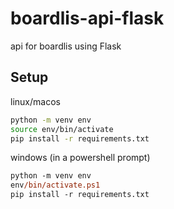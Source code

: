 # boardlis-api-flask

api for boardlis using Flask

## Setup
linux/macos
```sh
python -m venv env
source env/bin/activate
pip install -r requirements.txt
```
windows (in a powershell prompt)
```ps
python -m venv env
env/bin/activate.ps1
pip install -r requirements.txt
```
